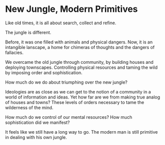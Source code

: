 # New Jungle, Modern Primitives

Like old times, it is all about search, collect and refine. 

The jungle is different.

 Before,  it was one filled with animals and physical dangers. Now, it is an intangible lanscape, a home for chimeras of thoughts and the dangers of fallacies.

 We overcame the old jungle through community, by building houses and deploying townscapes. Controlling physical resources and taming the wild by imposing order and sophistication.

How much do we do about triumphing over the new jungle? 

Ideologies are as close as we can get to the notion of a community in a world of information and ideas. Yet how far are we from making true analog of houses and towns? These levels of orders necessary to tame the wilderness of the mind. 

How much do we control of our mental resources? How much sophistication did we manifest? 

It feels like we still have a long way to go. The modern man is still primitive in dealing with his own jungle. 